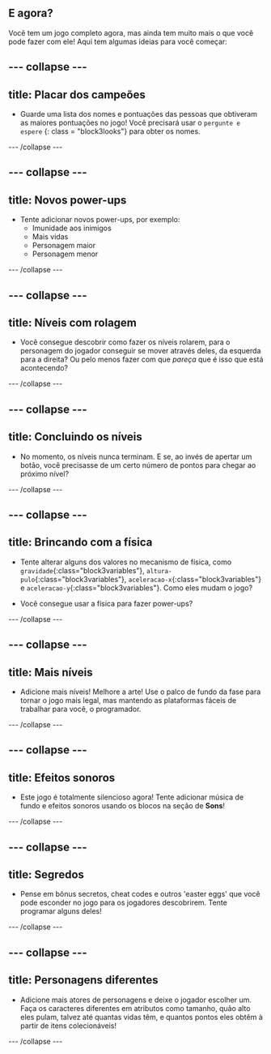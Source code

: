 ## E agora?

Você tem um jogo completo agora, mas ainda tem muito mais o que você pode fazer com ele! Aqui tem algumas ideias para você começar:

## \--- collapse \---

## title: Placar dos campeões

+ Guarde uma lista dos nomes e pontuações das pessoas que obtiveram as maiores pontuações no jogo! Você precisará usar o `pergunte e espere` {: class = "block3looks"} para obter os nomes.

\--- /collapse \---

## \--- collapse \---

## title: Novos power-ups

+ Tente adicionar novos power-ups, por exemplo: 
  + Imunidade aos inimigos
  + Mais vidas
  + Personagem maior
  + Personagem menor

\--- /collapse \---

## \--- collapse \---

## title: Níveis com rolagem

+ Você consegue descobrir como fazer os níveis rolarem, para o personagem do jogador conseguir se mover através deles, da esquerda para a direita? Ou pelo menos fazer com que *pareça* que é isso que está acontecendo?

\--- /collapse \---

## \--- collapse \---

## title: Concluindo os níveis

+ No momento, os níveis nunca terminam. E se, ao invés de apertar um botão, você precisasse de um certo número de pontos para chegar ao próximo nível?

\--- /collapse \---

## \--- collapse \---

## title: Brincando com a física

+ Tente alterar alguns dos valores no mecanismo de física, como `gravidade`{:class="block3variables"}, `altura-pulo`{:class="block3variables"}, `aceleracao-x`{:class="block3variables"} e `aceleracao-y`{:class="block3variables"}. Como eles mudam o jogo?

+ Você consegue usar a física para fazer power-ups?

\--- /collapse \---

## \--- collapse \---

## title: Mais níveis

+ Adicione mais níveis! Melhore a arte! Use o palco de fundo da fase para tornar o jogo mais legal, mas mantendo as plataformas fáceis de trabalhar para você, o programador.

\--- /collapse \---

## \--- collapse \---

## title: Efeitos sonoros

+ Este jogo é totalmente silencioso agora! Tente adicionar música de fundo e efeitos sonoros usando os blocos na seção de **Sons**!

\--- /collapse \---

## \--- collapse \---

## title: Segredos

+ Pense em bônus secretos, cheat codes e outros 'easter eggs' que você pode esconder no jogo para os jogadores descobrirem. Tente programar alguns deles!

\--- /collapse \---

## \--- collapse \---

## title: Personagens diferentes

+ Adicione mais atores de personagens e deixe o jogador escolher um. Faça os caracteres diferentes em atributos como tamanho, quão alto eles pulam, talvez até quantas vidas têm, e quantos pontos eles obtêm à partir de itens colecionáveis! 

\--- /collapse \---